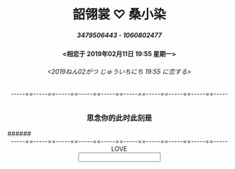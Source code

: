 # <center>韶翎裳 ♡ 桑小染</center>
##### <center>3479506443 - 1060802477</center>
#### <center><相恋于 2019年02月11日 19:55 星期一>

###### <center><2019ねん02がつ じゅういちにち 19:55 に恋する>

###### <center>-----==-----==-----==-----==-----==-----==-----==-----==-----==-----</center>
	
### <center>思念你的此时此刻是<center>
<center>
<html>
<head>
<meta charset="utf-8">
<title>js setInterVal()实时显示时间、日期</title>
<script>
window.onload = displayDate;	
function displayDate(){
	var date = new Date();
	var year = date.getFullYear();
	
	var month = date.getMonth()+1;
	month = ((month < 10)?"0":"") + month;
	var day = date.getDate();
	day = ((day < 10)?"0":"") + day;
	
	var hours = date.getHours();
	hours = ((hours < 10)?"0":"") + hours;
	
	var minutes  = date.getMinutes();
	minutes = ((minutes < 10)?"0":"") + minutes;
	
	var seconds = date.getSeconds();
	seconds = ((seconds<10)?"0":"") + seconds;
	
	var a = new Array("星期日にちようび","星期一げつようび","星期二かようび","星期三すいようび","星期四もくようび","星期五きんようび","星期六どようび");
	var day1 = date.getDay();
	day1 = a[day1];
	
	var currenttime = "<" + year + "年ねん" + month + "月がつ" + day + "日 " + hours + ":" + minutes + ":" + seconds + " " + day1 + ">";
	document.getElementById("demo").innerHTML = currenttime;
	
}
var  timer = window.setInterval(displayDate,1000);
function stopTimer(){
	window.clearInterval(timer);
}
</script>
</head>
<body>
 
<p id="demo"></p>

	
</body>
</html>
</center>
###### <center>-----==-----==-----==-----==-----==-----==-----==-----==-----==-----</center>
<center>LOVE</center>
<center>
<html>
<head>
<meta http-equiv=" "Content-Type" "content=" "text/html;charset=UTF-8" ">
<title>倒计时</title>
    <body>
      <input type=" "text" " value=" " id="input" size=" "500" ">
 
 <script>    
    var txt= document.getElementById("input");
    setInterval(function () {
        //获取系统当前时间
        var now = new Date();
        //实例化今年跨年时间   2019/1/1  这里的0表示1月份
        var targDate = new Date(now.getFullYear() + 1, 0, 1);
        //跨年时间与此时此刻时间差（毫秒）
        var long = targDate - now;
        var leftDay = parseInt(long/ 1000 / 60 / 60 / 24);
        long = long % (1000 * 60 * 60 * 24);
        var leftHour =parseInt(long / 1000 / 60 / 60);
        long = long % (1000 * 60 * 60);
        var leftMinute = parseInt(long / 1000 / 60) ;
        long = long % (1000 * 60 );
        var leftSeconde = parseInt(long / 1000);
        txt.value= now.getFullYear() + "爱情列车到达下一年还剩" + leftDay
                + "天" +leftHour + "时"+leftMinute+"分"+leftSeconde+"秒";
    }, 1000);
 
</script> 
</head>
</body>
</html>
</center>
